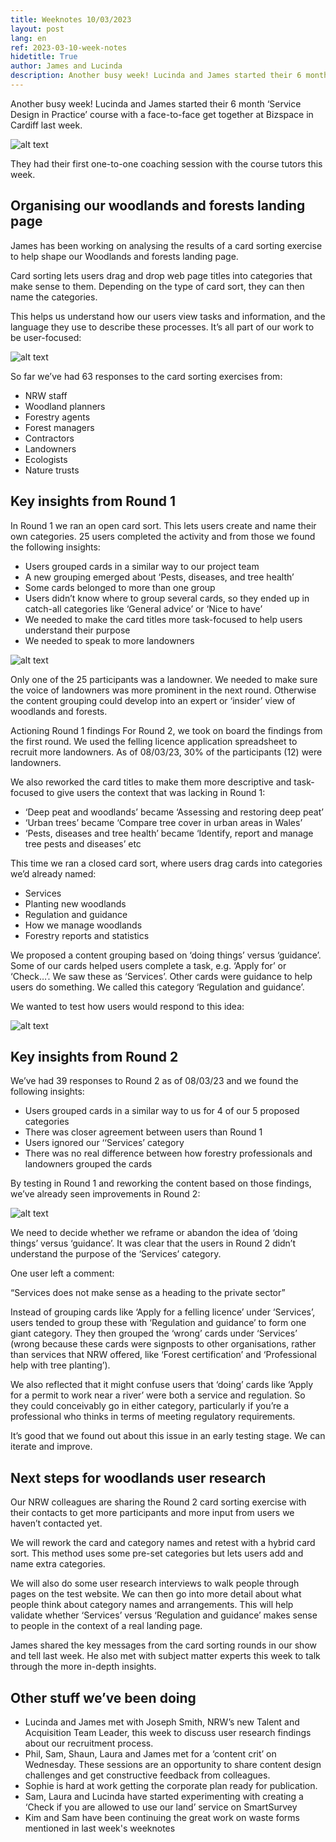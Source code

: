 ```yaml
---
title: Weeknotes 10/03/2023
layout: post
lang: en
ref: 2023-03-10-week-notes
hidetitle: True
author: James and Lucinda
description: Another busy week! Lucinda and James started their 6 month ‘Service Design in Practice’ course with a face-to-face get together at Bizspace in Cardiff last week. 
---
```

Another busy week! Lucinda and James started their 6 month ‘Service Design in Practice’ course with a face-to-face get together at Bizspace in Cardiff last week. 

![alt text](https://github.com/nrw-digital/week-notes/blob/6c88547d2f95580374f9727ccac9ff0f189bafe2/images/Post%20it%20window%20lady.jpg?raw=true)

They had their first one-to-one coaching session with the course tutors this week. 

## Organising our woodlands and forests landing page

James has been working on analysing the results of a card sorting exercise to help shape our Woodlands and forests landing page. 

Card sorting lets users drag and drop web page titles into categories that make sense to them. Depending on the type of card sort, they can then name the categories. 

This helps us understand how our users view tasks and information, and the language they use to describe these processes. It’s all part of our work to be user-focused:  

![alt text](https://github.com/nrw-digital/week-notes/blob/6c88547d2f95580374f9727ccac9ff0f189bafe2/images/Card%20sorting%201.png?raw=true)

So far we’ve had 63 responses to the card sorting exercises from: 
* NRW staff
* Woodland planners
* Forestry agents
* Forest managers
* Contractors 
* Landowners
* Ecologists
* Nature trusts

## Key insights from Round 1

In Round 1 we ran an open card sort. This lets users create and name their own categories. 25 users completed the activity and from those we found the following insights: 
* Users grouped cards in a similar way to our project team
* A new grouping emerged about ‘Pests, diseases, and tree health’ 
* Some cards belonged to more than one group
* Users didn’t know where to group several cards, so they ended up in catch-all categories like ‘General advice’ or ‘Nice to have’
* We needed to make the card titles more task-focused to help users understand their purpose
* We needed to speak to more landowners

![alt text](https://github.com/nrw-digital/week-notes/blob/6c88547d2f95580374f9727ccac9ff0f189bafe2/images/Card%20sorting%202.png?raw=true)

Only one of the 25 participants was a landowner. We needed to make sure the voice of landowners was more prominent in the next round. Otherwise the content grouping could develop into an expert or ‘insider’ view of woodlands and forests.  

Actioning Round 1 findings
For Round 2, we took on board the findings from the first round. We used the felling licence application spreadsheet to recruit more landowners. As of 08/03/23, 30% of the participants (12) were landowners. 

We also reworked the card titles to make them more descriptive and task-focused to give users the context that was lacking in Round 1: 
* ‘Deep peat and woodlands’ became ‘Assessing and restoring deep peat’ 
* ‘Urban trees’ became ‘Compare tree cover in urban areas in Wales’
* ‘Pests, diseases and tree health’ became ‘Identify, report and manage tree pests and diseases’ etc

This time we ran a closed card sort, where users drag cards into categories we’d already named: 
* Services
* Planting new woodlands
* Regulation and guidance
* How we manage woodlands
* Forestry reports and statistics

We proposed a content grouping based on ‘doing things’ versus ‘guidance’. Some of our cards helped users complete a task, e.g. ‘Apply for’ or ‘Check…’. We saw these as ‘Services’. Other cards were guidance to help users do something. We called this category ‘Regulation and guidance’. 

We wanted to test how users would respond to this idea: 

![alt text](https://github.com/nrw-digital/week-notes/blob/6c88547d2f95580374f9727ccac9ff0f189bafe2/images/Card%20sorting%203.png?raw=true)

## Key insights from Round 2

We’ve had 39 responses to Round 2 as of 08/03/23 and we found the following insights: 
* Users grouped cards in a similar way to us for 4 of our 5 proposed categories
* There was closer agreement between users than Round 1
* Users ignored our ‘‘Services’ category
* There was no real difference between how forestry professionals and landowners grouped the cards 

By testing in Round 1 and reworking the content based on those findings, we’ve already seen improvements in Round 2: 

![alt text](https://github.com/nrw-digital/week-notes/blob/6c88547d2f95580374f9727ccac9ff0f189bafe2/images/Card%20sorting%204.png?raw=true)

We need to decide whether we reframe or abandon the idea of ‘doing things’ versus ‘guidance’. It was clear that the users in Round 2 didn’t understand the purpose of the ‘Services’ category. 

One user left a comment: 

“Services does not make sense as a heading to the private sector” 

Instead of grouping cards like ‘Apply for a felling licence’ under ‘Services’, users tended to group these with ‘Regulation and guidance’ to form one giant category. They then grouped the ‘wrong’ cards under ‘Services’ (wrong because these cards were signposts to other organisations, rather than services that NRW offered, like ‘Forest certification’ and ‘Professional help with tree planting’). 

We also reflected that it might confuse users that ‘doing’ cards like ‘Apply for a permit to work near a river’ were both a service and regulation. So they could conceivably go in either category, particularly if you’re a professional who thinks in terms of meeting regulatory requirements.  

It’s good that we found out about this issue in an early testing stage. We can iterate and improve. 

## Next steps for woodlands user research

Our NRW colleagues are sharing the Round 2 card sorting exercise with their contacts to get more participants and more input from users we haven’t contacted yet. 

We will rework the card and category names and retest with a hybrid card sort. This method uses some pre-set categories but lets users add and name extra categories. 

We will also do some user research interviews to walk people through pages on the test website. We can then go into more detail about what people think about category names and arrangements. This will help validate whether ‘Services’ versus ‘Regulation and guidance’ makes sense to people in the context of a real landing page. 

James shared the key messages from the card sorting rounds in our show and tell last week. He also met with subject matter experts this week to talk through the more in-depth insights. 

## Other stuff we’ve been doing

* Lucinda and James met with Joseph Smith, NRW’s new Talent and Acquisition Team Leader, this week to discuss user research findings about our recruitment process. 
* Phil, Sam, Shaun, Laura and James met for a ‘content crit’ on Wednesday. These sessions are an opportunity to share content design challenges and get constructive feedback from colleagues.
* Sophie is hard at work getting the corporate plan ready for publication.
* Sam, Laura and Lucinda have started experimenting with creating a ‘Check if you are allowed to use our land’ service on SmartSurvey
* Kim and Sam have been continuing the great work on waste forms mentioned in last week's weeknotes

